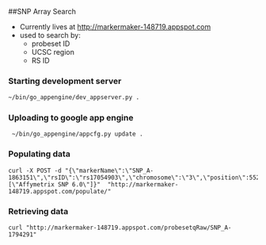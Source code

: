 

##SNP Array Search 
- Currently lives at http://markermaker-148719.appspot.com
- used to search by: 
	- probeset ID
	- UCSC region
	- RS ID


### Starting development server
``` bash
~/bin/go_appengine/dev_appserver.py .
```

### Uploading to google app engine

```
 ~/bin/go_appengine/appcfg.py update .

```


### Populating data

```
curl -X POST -d "{\"markerName\":\"SNP_A-1863151\",\"rsID\":\"rs17054903\",\"chromosome\":\"3\",\"position\":55216428,\"a_allele\":\"A\",\"b_allele\":\"G\",\"arrays\":[\"Affymetrix SNP 6.0\"]}"  "http://markermaker-148719.appspot.com/populate/"
```



### Retrieving data

```
curl "http://markermaker-148719.appspot.com/probesetqRaw/SNP_A-1794291"
```
